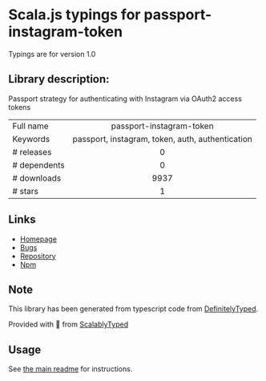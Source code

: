 
# Scala.js typings for passport-instagram-token

Typings are for version 1.0

## Library description:
Passport strategy for authenticating with Instagram via OAuth2 access tokens

|                    |                 |
| ------------------ | :-------------: |
| Full name          | passport-instagram-token |
| Keywords           | passport, instagram, token, auth, authentication |
| # releases         | 0 |
| # dependents       | 0 |
| # downloads        | 9937 |
| # stars            | 1 |

## Links
- [Homepage](https://github.com/ghaiklor/passport-instagram-token)
- [Bugs](https://github.com/ghaiklor/passport-instagram-token/issues)
- [Repository](https://github.com/ghaiklor/passport-instagram-token)
- [Npm](https://www.npmjs.com/package/passport-instagram-token)
    


## Note
This library has been generated from typescript code from [DefinitelyTyped](https://definitelytyped.org).

Provided with :purple_heart: from [ScalablyTyped](https://github.com/oyvindberg/ScalablyTyped)

## Usage
See [the main readme](../../readme.md) for instructions.


